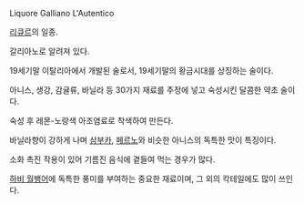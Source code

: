 Liquore Galliano L'Autentico  

[리큐르](%EB%A6%AC%ED%81%90%EB%A5%B4.md)의 일종.

갈리아노로 알려져 있다.  

19세기말 이탈리아에서 개발된 술로서, 19세기말의 황금시대를 상징하는 술이다.  

아니스, 생강, 감귤류, 바닐라 등 30가지 재료를 주정에 넣고 숙성시킨 달콤한 약초 술이다.  

숙성 후 레몬-노랑색 아조염료로 착색하여 만든다.  

바닐라향이 강하게 나며 [삼부카](%EC%82%BC%EB%B6%80%EC%B9%B4.md),
[페르노](%ED%8E%98%EB%A5%B4%EB%85%B8.md)와 비슷한 아니스의 독특한 맛이 특징이다.

소화 촉진 작용이 있어 기름진 음식에 곁들여 먹는 경우가 많다.  

[하비 월뱅어](%ED%95%98%EB%B9%84%20%EC%9B%94%EB%B1%85%EC%96%B4.md)에 독특한 풍미를 부여하는
중요한 재료이며, 그 외의 칵테일에도 많이 쓰인다.

